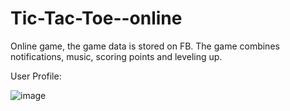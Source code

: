 # Tic-Tac-Toe--online
Online game, the game data is stored on FB. The game combines notifications, music, scoring points and leveling up.

User Profile:

![image](https://user-images.githubusercontent.com/57362830/109288240-4287f580-782d-11eb-812b-592c0aee11b3.png)
